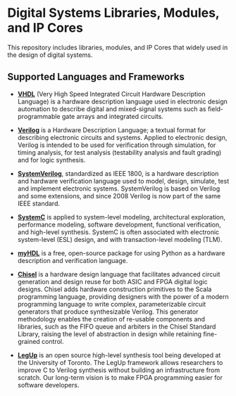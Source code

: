 # Digital Systems Libraries, Modules, and IP Cores
This repository includes libraries, modules, and IP Cores that widely used in the design of digital systems.

## Supported Languages and Frameworks
- [**VHDL**](https://standards.ieee.org/standard/1076-2019.html) (Very High Speed Integrated Circuit Hardware Description Language) is a hardware description language used in electronic design automation to describe digital and mixed-signal systems such as field-programmable gate arrays and integrated circuits.

- [**Verilog**](https://www.verilog.com) is a Hardware Description Language; a textual format for describing electronic circuits and systems. Applied to electronic design, Verilog is intended to be used for verification through simulation, for timing analysis, for test analysis (testability analysis and fault grading) and for logic synthesis.

- [**SystemVerilog**](https://www.accellera.org/downloads/standards/v-ams), standardized as IEEE 1800, is a hardware description and hardware verification language used to model, design, simulate, test and implement electronic systems. SystemVerilog is based on Verilog and some extensions, and since 2008 Verilog is now part of the same IEEE standard.

- [**SystemC**](https://www.accellera.org/downloads/standards/systemc) is applied to system-level modeling, architectural exploration, performance modeling, software development, functional verification, and high-level synthesis. SystemC is often associated with electronic system-level (ESL) design, and with transaction-level modeling (TLM).

- [**myHDL**](https://github.com/myhdl/myhdl) is a free, open-source package for using Python as a hardware description and verification language.

- [**Chisel**](https://www.chisel-lang.org/) is a hardware design language that facilitates advanced circuit generation and design reuse for both ASIC and FPGA digital logic designs. Chisel adds hardware construction primitives to the Scala programming language, providing designers with the power of a modern programming language to write complex, parameterizable circuit generators that produce synthesizable Verilog. This generator methodology enables the creation of re-usable components and libraries, such as the FIFO queue and arbiters in the Chisel Standard Library, raising the level of abstraction in design while retaining fine-grained control.

* [**LegUp**](http://legup.eecg.utoronto.ca) is an open source high-level synthesis tool being developed at the University of Toronto. The LegUp framework allows researchers to improve C to Verilog synthesis without building an infrastructure from scratch. Our long-term vision is to make FPGA programming easier for software developers. 
